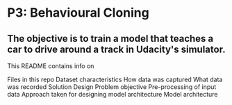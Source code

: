 # P3: Behavioural Cloning

## The objective is to train a model that teaches a car to drive around a track in Udacity's simulator.

This README contains info on

Files in this repo
    Dataset characteristics
        How data was captured
        What data was recorded
    Solution Design
        Problem objective
        Pre-processing of input data
        Approach taken for designing model architecture
    Model architecture
